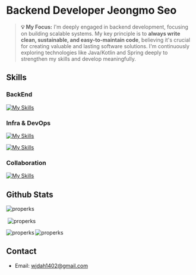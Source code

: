 # Backend Developer Jeongmo Seo

> **💡 My Focus:**
> I'm deeply engaged in backend development, focusing on building scalable systems. My key principle is to **always write clean, sustainable, and easy-to-maintain code**, believing it's crucial for creating valuable and lasting software solutions. I'm continuously exploring technologies like Java/Kotlin and Spring deeply to strengthen my skills and develop meaningfully.


## Skills

### BackEnd

[![My Skills](https://skillicons.dev/icons?i=java,kotlin,spring,maven,gradle)](https://skillicons.dev)

### Infra & DevOps
  
[![My Skills](https://skillicons.dev/icons?i=mysql,hibernate,redis)](https://skillicons.dev)

[![My Skills](https://skillicons.dev/icons?i=aws,nginx,docker)](https://skillicons.dev)

### Collaboration

[![My Skills](https://skillicons.dev/icons?i=github)](https://skillicons.dev)



## Github Stats
<p align="left"> <img src="https://komarev.com/ghpvc/?username=properks&label=Profile%20views&color=0e75b6&style=flat" alt="properks" /> </p>

<p>&nbsp;<img align="center" src="https://github-readme-stats.vercel.app/api?username=properks&show_icons=true&locale=en" alt="properks" /></p>

<p><img align="left" src="https://github-readme-stats.vercel.app/api/top-langs?username=properks&show_icons=true&locale=en&layout=compact" alt="properks" /></p>

<p><img align="center" src="https://github-readme-streak-stats.herokuapp.com/?user=properks&" alt="properks" /></p>

## Contact
  - Email: wjdah1402@gmail.com
<!---
Properks/Properks is a ✨ special ✨ repository because its `README.md` (this file) appears on your GitHub profile.
You can click the Preview link to take a look at your changes.
--->

